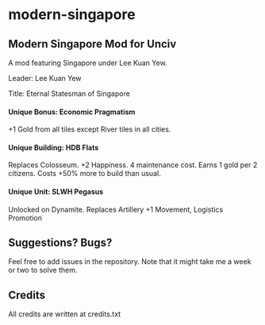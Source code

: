 # modern-singapore

## Modern Singapore Mod for Unciv

A mod featuring Singapore under Lee Kuan Yew.

Leader: Lee Kuan Yew

Title: Eternal Statesman of Singapore

#### Unique Bonus: Economic Pragmatism

+1 Gold from all tiles except River tiles in all cities. 

#### Unique Building: HDB Flats

Replaces Colosseum. +2 Happiness. 4 maintenance cost. Earns 1 gold per 2 citizens. Costs +50% more to build than usual.

#### Unique Unit: SLWH Pegasus

Unlocked on Dynamite. Replaces Artillery
+1 Movement, Logistics Promotion

## Suggestions? Bugs?

Feel free to add issues in the repository. Note that it might take me a week or two to solve them.

## Credits  

All credits are written at credits.txt



